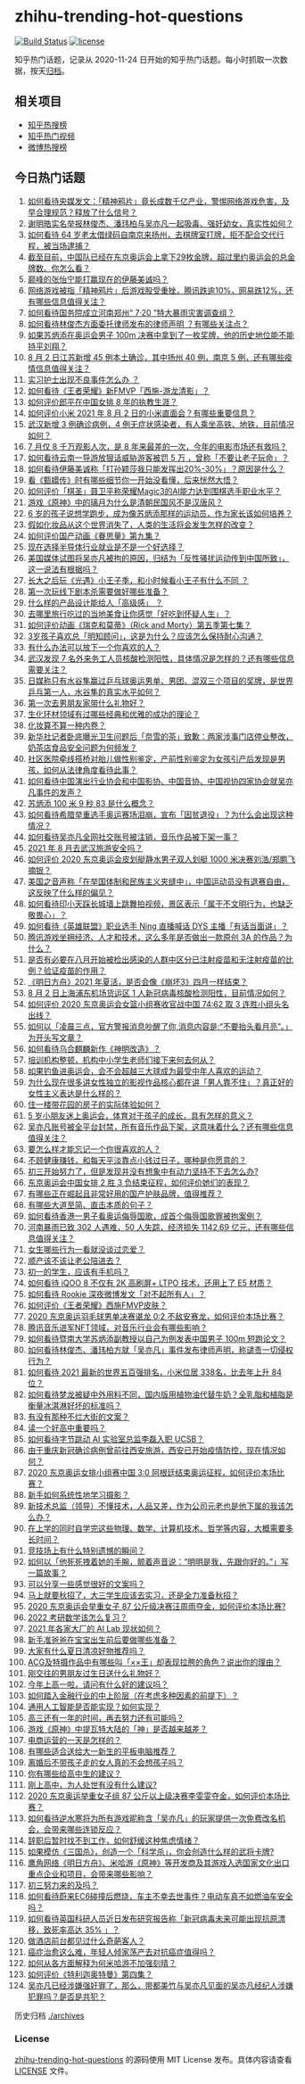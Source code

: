 # zhihu-trending-hot-questions

[![Build Status](https://github.com/justjavac/zhihu-trending-hot-questions/workflows/ci/badge.svg?branch=master)](https://github.com/justjavac/zhihu-trending-hot-questions/actions)
[![license](https://img.shields.io/github/license/justjavac/zhihu-trending-hot-questions)](https://github.com/justjavac/zhihu-trending-hot-questions/blob/master/LICENSE)

知乎热门话题，记录从 2020-11-24 日开始的知乎热门话题。每小时抓取一次数据，按天[归档](./archives)。

## 相关项目

- [知乎热搜榜](https://github.com/justjavac/zhihu-trending-top-search)
- [知乎热门视频](https://github.com/justjavac/zhihu-trending-hot-video)
- [微博热搜榜](https://github.com/justjavac/weibo-trending-hot-search)

## 今日热门话题

<!-- BEGIN -->
<!-- 最后更新时间 Tue Aug 03 2021 15:01:40 GMT+0800 (China Standard Time) -->

1. [如何看待央媒发文：「精神鸦片」竟长成数千亿产业，警惕网络游戏危害，及早合理规范？释放了什么信号？](https://www.zhihu.com/question/476894720)
1. [谢明皓实名举报林俊杰、潘玮柏与吴亦凡一起吸毒、强奸幼女，真实性如何？](https://www.zhihu.com/question/476619729)
1. [如何看待 64
   岁老太借绿码自南京来扬州，去棋牌室打牌，拒不配合交代行程，被当场逮捕？](https://www.zhihu.com/question/476087647)
1. [截至目前，中国队已经在东京奥运会上拿下29枚金牌，超过里约奥运会的总金牌数。你怎么看？](https://www.zhihu.com/question/476762052)
1. [巅峰的张怡宁能打赢现在的伊藤美诚吗？](https://www.zhihu.com/question/356721490)
1. [网络游戏被指「精神鸦片」后游戏股受重挫，腾讯跌逾10%，网易跌12%，还有哪些信息值得关注？](https://www.zhihu.com/question/476903827)
1. [如何看待国务院成立河南郑州“ 7·20 ”特大暴雨灾害调查组？](https://www.zhihu.com/question/476776008)
1. [如何看待林俊杰方面委托律师发布的律师声明 ？有哪些关注点？](https://www.zhihu.com/question/476625365)
1. [如果苏炳添在奥运会男子 100m
   决赛中拿到了一枚奖牌，他的历史地位能不能持平刘翔？](https://www.zhihu.com/question/476422195)
1. [8 月 2 日江苏新增 45 例本土确诊，其中扬州 40 例，南京 5
   例，还有哪些疫情信息值得关注？](https://www.zhihu.com/question/476885357)
1. [实习护士出现不良事件怎么办 ？](https://www.zhihu.com/question/473930883)
1. [如何看待《王者荣耀》新FMVP「西施-游龙清影」？](https://www.zhihu.com/question/476793069)
1. [如何评价郎平在中国女排 8 年的执教生涯？](https://www.zhihu.com/question/476787423)
1. [如何评价小米 2021 年 8 月 2
   日的小米直面会？有哪些重要信息？](https://www.zhihu.com/question/476803071)
1. [武汉新增 3 例确诊病例，4
   例无症状感染者，有人乘坐高铁、地铁，目前情况如何？](https://www.zhihu.com/question/476836715)
1. [7 月仅 8 千万观影人次，是 8
   年来最差的一次，今年的电影市场还有救吗？](https://www.zhihu.com/question/476712889)
1. [如何看待云南一导游放狠话威胁游客被罚 5 万
   ，曾称「不要让老子玩命」？](https://www.zhihu.com/question/475733618)
1. [如何看待伊藤美诚称「打孙颖莎我只能发挥出20%-30%」？原因是什么？](https://www.zhihu.com/question/476328323)
1. [看《甄嬛传》时有哪些细节你一开始没看懂，后来恍然大悟？](https://www.zhihu.com/question/47465287)
1. [如何评价「棋圣」聂卫平称荣耀Magic3的AI能力达到围棋选手职业水平？](https://www.zhihu.com/question/476811888)
1. [游戏《原神》中的璃月为什么是清朝民国风不是汉唐风？](https://www.zhihu.com/question/476202999)
1. [6
   岁的孩子说想学跑步，成为像苏炳添那样的运动员，作为家长该如何培养？](https://www.zhihu.com/question/476569561)
1. [假如化妆品从这个世界消失了，人类的生活将会发生怎样的改变？](https://www.zhihu.com/question/474334571)
1. [如何评价国产动画《眷思量》第九集？](https://www.zhihu.com/question/476668782)
1. [现在选择半导体行业就业是不是一个好选择？](https://www.zhihu.com/question/426623325)
1. [美国媒体试图将吴亦凡被拘的原因，归结为「反性骚扰运动传到中国所致」，这一说法有根据吗？](https://www.zhihu.com/question/476848890)
1. [长大之后玩《光遇》小王子季，和小时候看小王子有什么不同 ？](https://www.zhihu.com/question/476713795)
1. [第一次玩线下剧本杀需要做好哪些准备？](https://www.zhihu.com/question/461668522)
1. [什么样的产品设计能给人「高级感」 ？](https://www.zhihu.com/question/476670271)
1. [去哪里旅行吃过的当地美食让你感觉「好吃到怀疑人生」？](https://www.zhihu.com/question/472229288)
1. [如何评价动画《瑞克和莫蒂》（Rick and
   Morty）第五季第七集？](https://www.zhihu.com/question/471888334)
1. [3岁孩子喜欢总「明知顾问」，这是为什么？应该怎么保持耐心沟通？](https://www.zhihu.com/question/476543796)
1. [有什么办法可以放下一个你喜欢的人？](https://www.zhihu.com/question/423049471)
1. [武汉发现 7
   名外来务工人员核酸检测阳性，具体情况是怎样的？还有哪些信息需要关注？](https://www.zhihu.com/question/476715848)
1. [日媒称只有水谷隼赢过乒乓球奥运男单、男团、混双三个项目的奖牌，是世界乒乓第一人，水谷隼的真实水平如何？](https://www.zhihu.com/question/475840446)
1. [第一次去男朋友家带什么礼物好？](https://www.zhihu.com/question/54430552)
1. [生化环材领域有过哪些经典和优雅的成功的理论？](https://www.zhihu.com/question/476199857)
1. [化妆算不算一种内卷？](https://www.zhihu.com/question/458617546)
1. [新华社记者卧底曝光卫生问题后「奈雪的茶」致歉：两家涉事门店停业整改，奶茶店食品安全问题为何频发？](https://www.zhihu.com/question/476903482)
1. [社区医院牵线搭桥对胎儿做性别鉴定，产前性别鉴定为女孩引产后发现是男孩，如何从法律角度看待此事？](https://www.zhihu.com/question/476940107)
1. [如何看待中国演出行业协会和中国影协、中国音协、中国视协四家协会就吴亦凡事件的发声？](https://www.zhihu.com/question/476804074)
1. [苏炳添 100 米 9 秒 83 是什么概念？](https://www.zhihu.com/question/476576078)
1. [如何看待希腊举重选手奥运赛场泪崩，宣布「因贫退役」？为什么会出现这种情况？](https://www.zhihu.com/question/476656778)
1. [如何看待吴亦凡全网社交账号被注销，音乐作品被下架一事？](https://www.zhihu.com/question/476605742)
1. [2021 年 8 月去武汉旅游安全吗？](https://www.zhihu.com/question/476198339)
1. [如何评价 2020 东京奥运会皮划艇静水男子双人划艇 1000
   米决赛刘浩/郑鹏飞摘银？](https://www.zhihu.com/question/476918124)
1. [美国之音声称「在举国体制和民族主义夹缝中」，中国运动员没有退赛自由，这反映了什么样的偏见？](https://www.zhihu.com/question/476704336)
1. [如何看待印小天踩长城墙上跳舞拍视频，景区表示「属于不文明行为，也缺乏敬畏心」？](https://www.zhihu.com/question/476510675)
1. [如何看待《英雄联盟》职业选手 Ning 直播喊话 DYS
   主播「有话当面讲」？](https://www.zhihu.com/question/476605757)
1. [腾讯游戏坐拥经济、人才和技术，这么多年是否做出一款原创 3A
   的作品？为什么？](https://www.zhihu.com/question/475625594)
1. [是否有必要在八月开始被检出感染的人群中区分已注射疫苗和无注射疫苗的比例？验证疫苗的作用？](https://www.zhihu.com/question/476481352)
1. [《明日方舟》2021 年夏活，是否会像《崩坏3》四月一样结束？](https://www.zhihu.com/question/476706551)
1. [8 月 2 日上海浦东机场货运区 1
   人新冠病毒核酸检测阳性，目前情况如何？](https://www.zhihu.com/question/476795483)
1. [如何评价 2020 东京奥运会女篮小组赛收官战中国 74:62 取 3
   连胜小组头名出线？](https://www.zhihu.com/question/476757748)
1. [如何以「凌晨三点，官方警报消息吵醒了你,消息内容是:“不要抬头看月亮”。」为开头写文章？](https://www.zhihu.com/question/476658201)
1. [如何看待乌合麒麟新作《神明改造》？](https://www.zhihu.com/question/476423755)
1. [培训机构整顿，机构中小学生老师们接下来何去何从？](https://www.zhihu.com/question/475968082)
1. [如果钓鱼进奥运会，会不会超越三大球成为最受中年人喜欢的运动？](https://www.zhihu.com/question/476096991)
1. [为什么现在很多讲女性独立的影视作品核心都在讲「男人靠不住」？真正好的女性主义表达是什么样的？](https://www.zhihu.com/question/475930639)
1. [住一楼带花园的房子的实际体验如何？](https://www.zhihu.com/question/24249319)
1. [5 岁小朋友迷上奥运会，体育对于孩子的成长，具有怎样的意义？](https://www.zhihu.com/question/475442469)
1. [吴亦凡账号被全平台封禁，所有音乐作品下架，这意味着什么？还有哪些信息值得关注？](https://www.zhihu.com/question/476588762)
1. [要怎么样才能忘记一个你很喜欢的人？](https://www.zhihu.com/question/474116053)
1. [不顾健康赚钱，和每天平淡靠点小钱过日子，哪种是你愿意的？](https://www.zhihu.com/question/465726151)
1. [初三开始努力了，但是发现并没有想象中有动力坚持不下去怎么办?](https://www.zhihu.com/question/475580179)
1. [东京奥运会中国女排 2 胜 3 负结束征程，如何评价她们的表现？](https://www.zhihu.com/question/476776540)
1. [有哪些正在崛起且非常好用的国产护肤品牌，值得推荐？](https://www.zhihu.com/question/473460307)
1. [有哪些大道至简、直击本质的句子？](https://www.zhihu.com/question/466361764)
1. [如何看待香港一男子看奥运侮辱国歌，成首个侮辱国歌罪被拘案例？](https://www.zhihu.com/question/476501192)
1. [河南暴雨已致 302 人遇难，50 人失踪，经济损失 1142.69
   亿元，还有哪些信息值得关注？](https://www.zhihu.com/question/476761481)
1. [女生哪些行为一看就没谈过恋爱？](https://www.zhihu.com/question/274051741)
1. [顺产该不该让老公陪进去？](https://www.zhihu.com/question/334044785)
1. [初一的学生，应该有手机吗？](https://www.zhihu.com/question/476031862)
1. [如何看待 iQOO 8 不仅有 2K 高刷屏+ LTPO 技术，还用上了 E5
   材质？](https://www.zhihu.com/question/475867652)
1. [如何看待 Rookie 深夜微博发文「对不起所有人」？](https://www.zhihu.com/question/476610794)
1. [如何评价《王者荣耀》西施FMVP皮肤？](https://www.zhihu.com/question/475862154)
1. [2020 东京奥运羽毛球男单决赛谌龙 0:2
   不敌安赛龙，如何评价本场比赛？](https://www.zhihu.com/question/476802376)
1. [腾讯音乐进军NFT领域，对音乐行业会有哪些影响？](https://www.zhihu.com/question/476728884)
1. [如何看待暨南大学苏炳添副教授以自己为例发表中国男子 100m
   短跑论文？](https://www.zhihu.com/question/476669367)
1. [如何看待林俊杰、潘玮柏方就「吴亦凡」事件发布律师声明，称谴责一切侵权行为？](https://www.zhihu.com/question/476635025)
1. [如何看待 2021 最新的世界五百强排名，小米位居 338名，比去年上升 84
   位？](https://www.zhihu.com/question/476702210)
1. [如何看待梦龙被疑中外用料不同，国内版用植物油代替牛奶？全乳脂和植脂是衡量冰淇淋好坏的标准吗？](https://www.zhihu.com/question/476597655)
1. [有没有那种不烂大街的文案？](https://www.zhihu.com/question/466067005)
1. [读一个好高中重要吗？](https://www.zhihu.com/question/475548772)
1. [如何看待字节跳动 AI 实验室总监李磊入职 UCSB？](https://www.zhihu.com/question/476449476)
1. [由于重庆新冠确诊病例曾前往西安旅游，西安已开始疫情防控，现在情况如何？](https://www.zhihu.com/question/475716255)
1. [2020 东京奥运女排小组赛中国 3:0
   阿根廷结束奥运征程，如何评价本场比赛？](https://www.zhihu.com/question/476745843)
1. [新手如何系统性地学习摄影？](https://www.zhihu.com/question/36095338)
1. [新技术总监（领导）不懂技术，人品又差，作为公司元老也是他下属的我该怎么办？](https://www.zhihu.com/question/476358935)
1. [在上学的同时自学完这些物理、数学、计算机技术、哲学等内容，大概需要多长时间？](https://www.zhihu.com/question/474491465)
1. [竞技场上有什么特别遗憾的瞬间？](https://www.zhihu.com/question/268061280)
1. [如何以「他死死拽着她的手腕，颤着声音说：“明明是我，先跟你好的。”」写一篇故事？](https://www.zhihu.com/question/475565646)
1. [可以分享一些感觉很好的文案吗？](https://www.zhihu.com/question/439096294)
1. [马上就要秋招了，大三学生应该去实习，还是全力准备秋招？](https://www.zhihu.com/question/468559855)
1. [2020 东京奥运会举重女子 87
   公斤级决赛汪周雨夺金，如何评价本场比赛?](https://www.zhihu.com/question/476731771)
1. [2022 考研数学该怎么复习？](https://www.zhihu.com/question/400670164)
1. [2021 年各家大厂的 AI Lab 现状如何？](https://www.zhihu.com/question/476541860)
1. [新手准爸爸在宝宝出生前后要做哪些准备？](https://www.zhihu.com/question/342412678)
1. [大家有什么夏日清凉好物推荐吗？](https://www.zhihu.com/question/468316327)
1. [ACG及特摄作品中有哪些叫「××王」却表现拉胯的角色？说出你的理由？](https://www.zhihu.com/question/399437032)
1. [刚交往的男朋友过生日送什么礼物好？](https://www.zhihu.com/question/52978786)
1. [今年上高一啦，请问有什么好的建议吗？](https://www.zhihu.com/question/467877062)
1. [如何踏入金融行业的中上阶层（在考虑多种因素的前提下）？](https://www.zhihu.com/question/475110620)
1. [通用人工智能是否能实现？如何实现？](https://www.zhihu.com/question/298805901)
1. [高三还有一年的时间，再去努力还有可能吗？](https://www.zhihu.com/question/475697252)
1. [游戏《原神》中提瓦特大陆的「神」是否越来越差？](https://www.zhihu.com/question/473874158)
1. [电商运营的一天是怎样的？](https://www.zhihu.com/question/26504506)
1. [有哪些适合送给大一新生的平板电脑推荐？](https://www.zhihu.com/question/470697020)
1. [离婚后不带孩子走的女人真的不会想孩子吗？](https://www.zhihu.com/question/281833599)
1. [你有哪些给高中生的建议？](https://www.zhihu.com/question/34684896)
1. [刚上高中，为人处世有没有什么建议?](https://www.zhihu.com/question/476627090)
1. [2020 东京奥运举重女子组 87
   公斤以上级决赛李雯雯夺金，如何评价本场比赛？](https://www.zhihu.com/question/476792580)
1. [如何看待逆水寒将为所有游戏昵称含「吴亦凡」的玩家提供一次免费改名机会，会带来哪些连锁反应？](https://www.zhihu.com/question/473469391)
1. [辞职后暂时找不到工作，如何舒缓这种焦虑情绪？](https://www.zhihu.com/question/475561448)
1. [如果模仿《三国杀》，创造一个「科学杀」，你会创造什么样的武将卡牌?](https://www.zhihu.com/question/452646740)
1. [鹰角网络《明日方舟》、米哈游《原神》等开发商及其游戏入选国家文化出口重点企业和项目，会带来哪些影响？](https://www.zhihu.com/question/476286989)
1. [初三努力来的及吗？](https://www.zhihu.com/question/476640846)
1. [如何看待蔚来EC6碰撞后燃烧，车主不幸去世事件？电动车真不如燃油车安全吗？](https://www.zhihu.com/question/476098857)
1. [如何看待英国科研人员近日发布研究报告称「新冠病毒未来可能出现抗原漂移，致死率高达 35%
   」？](https://www.zhihu.com/question/476497087)
1. [做酒店前台都见过什么奇葩客人？](https://www.zhihu.com/question/466983707)
1. [癌症治愈这么难，年轻人倾家荡产去对抗癌症值得吗？](https://www.zhihu.com/question/476414739)
1. [如何从各方面解释为何米哈游不加强刻晴？](https://www.zhihu.com/question/475392626)
1. [如何评价《特利迦奥特曼》第四集？](https://www.zhihu.com/question/476160627)
1. [吴亦凡已经涉嫌强奸罪了，那么，带都美竹与吴亦凡见面的吴亦凡经纪人涉嫌犯罪吗？是否是共犯？](https://www.zhihu.com/question/476411627)

<!-- END -->

历史归档 [./archives](./archives)

### License

[zhihu-trending-hot-questions](https://github.com/justjavac/zhihu-trending-hot-questions)
的源码使用 MIT License 发布。具体内容请查看 [LICENSE](./LICENSE) 文件。
